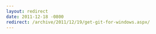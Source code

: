 ```yaml
---
layout: redirect
date: 2011-12-18 -0800
redirect: /archive/2011/12/19/get-git-for-windows.aspx/
---
```

